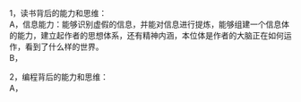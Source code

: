 1，读书背后的能力和思维：   
A，信息能力：能够识别虚假的信息，并能对信息进行提炼，能够组建一个信息体的能力，建立起作者的思想体系，还有精神内涵，本位体是作者的大脑正在如何运作，看到了什么样的世界。    
B，

2，编程背后的能力和思维：    
A，
